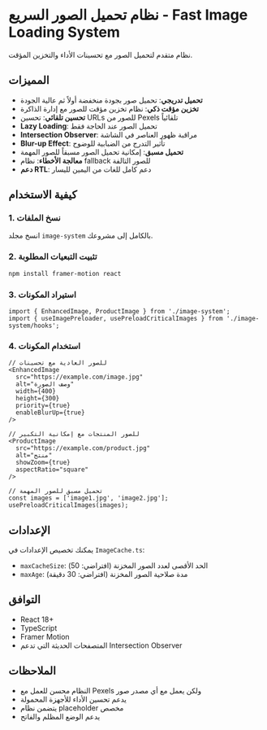 # نظام تحميل الصور السريع - Fast Image Loading System

نظام متقدم لتحميل الصور مع تحسينات الأداء والتخزين المؤقت.

## المميزات

- **تحميل تدريجي**: تحميل صور بجودة منخفضة أولاً ثم عالية الجودة
- **تخزين مؤقت ذكي**: نظام تخزين مؤقت للصور مع إدارة الذاكرة
- **تحسين تلقائي**: تحسين URLs للصور من Pexels تلقائياً
- **Lazy Loading**: تحميل الصور عند الحاجة فقط
- **Intersection Observer**: مراقبة ظهور العناصر في الشاشة
- **Blur-up Effect**: تأثير التدرج من الضبابية للوضوح
- **تحميل مسبق**: إمكانية تحميل الصور مسبقاً للصور المهمة
- **معالجة الأخطاء**: نظام fallback للصور التالفة
- **دعم RTL**: دعم كامل للغات من اليمين لليسار

## كيفية الاستخدام

### 1. نسخ الملفات

انسخ مجلد `image-system` بالكامل إلى مشروعك.

### 2. تثبيت التبعيات المطلوبة

```bash
npm install framer-motion react
```

### 3. استيراد المكونات

```tsx
import { EnhancedImage, ProductImage } from './image-system';
import { useImagePreloader, usePreloadCriticalImages } from './image-system/hooks';
```

### 4. استخدام المكونات

```tsx
// للصور العادية مع تحسينات
<EnhancedImage
  src="https://example.com/image.jpg"
  alt="وصف الصورة"
  width={400}
  height={300}
  priority={true}
  enableBlurUp={true}
/>

// للصور المنتجات مع إمكانية التكبير
<ProductImage
  src="https://example.com/product.jpg"
  alt="منتج"
  showZoom={true}
  aspectRatio="square"
/>

// تحميل مسبق للصور المهمة
const images = ['image1.jpg', 'image2.jpg'];
usePreloadCriticalImages(images);
```

## الإعدادات

يمكنك تخصيص الإعدادات في `ImageCache.ts`:

- `maxCacheSize`: الحد الأقصى لعدد الصور المخزنة (افتراضي: 50)
- `maxAge`: مدة صلاحية الصور المخزنة (افتراضي: 30 دقيقة)

## التوافق

- React 18+
- TypeScript
- Framer Motion
- المتصفحات الحديثة التي تدعم Intersection Observer

## الملاحظات

- النظام محسن للعمل مع Pexels ولكن يعمل مع أي مصدر صور
- يدعم تحسين الأداء للأجهزة المحمولة
- يتضمن نظام placeholder مخصص
- يدعم الوضع المظلم والفاتح